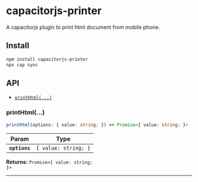 # capacitorjs-printer

A capacitorjs plugin to print html document from mobile phone.

## Install

```bash
npm install capacitorjs-printer
npx cap sync
```

## API

<docgen-index>

* [`printHtml(...)`](#printhtml)

</docgen-index>

<docgen-api>
<!--Update the source file JSDoc comments and rerun docgen to update the docs below-->

### printHtml(...)

```typescript
printHtml(options: { value: string; }) => Promise<{ value: string; }>
```

| Param         | Type                            |
| ------------- | ------------------------------- |
| **`options`** | <code>{ value: string; }</code> |

**Returns:** <code>Promise&lt;{ value: string; }&gt;</code>

--------------------

</docgen-api>
